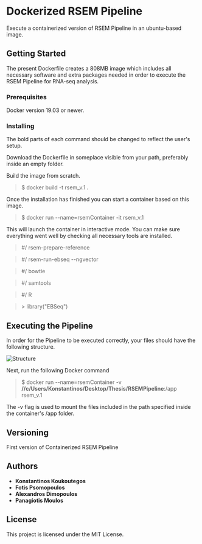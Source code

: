 # Dockerized RSEM Pipeline

Execute a containerized version of RSEM Pipeline in an ubuntu-based image. 

## Getting Started

The present Dockerfile creates a 808MB image which includes all necessary software and extra packages needed in order to execute the RSEM Pipeline for RNA-seq analysis. 

### Prerequisites

Docker version 19.03 or newer.

### Installing

The bold parts of each command should be changed to reflect the user's setup.

Download the Dockerfile in someplace visible from your path, preferably inside an empty folder.

Build the image from scratch.


>$ docker build -t rsem_v.1 **.**


Once the installation has finished you can start a container based on this image.


>$ docker run --name=rsemContainer -it rsem_v.1


This will launch the container in interactive mode. You can make sure everything went well by checking all necessary tools are installed. 

> #/ rsem-prepare-reference

> #/ rsem-run-ebseq --ngvector

> #/ bowtie

> #/ samtools

> #/ R

> \> library("EBSeq")


## Executing the Pipeline

In order for the Pipeline to be executed correctly, your files should have the following structure.

![Structure](https://user-images.githubusercontent.com/56021536/68848480-0d5ba080-06d9-11ea-9a46-e6609ef9dfc1.png)

Next, run the following Docker command

>$ docker run --name=rsemContainer -v **//c/Users/Konstantinos/Desktop/Thesis/RSEMPipeline**:/app rsem_v.1

The -v flag is used to mount the files included in the path specified inside the container's /app folder.

## Versioning

First version of Containerized RSEM Pipeline

## Authors

* **Konstantinos Koukoutegos** 
* **Fotis Psomopoulos** 
* **Alexandros Dimopoulos** 
* **Panagiotis Moulos** 


## License

This project is licensed under the MIT License.



